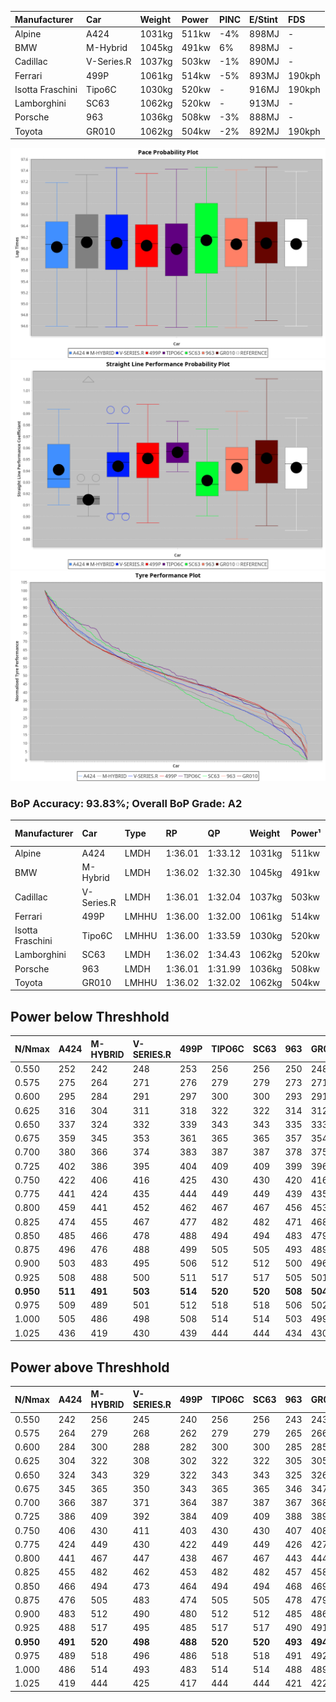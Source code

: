| Manufacturer     | Car        | Weight | Power | PINC    | E/Stint | FDS     |
|:-|:-|:-|:-|:-|:-|:-|
| Alpine           | A424       | 1031kg | 511kw | -4%     | 898MJ   |    -    |
| BMW              | M-Hybrid   | 1045kg | 491kw | 6%      | 898MJ   |    -    |
| Cadillac         | V-Series.R | 1037kg | 503kw | -1%     | 890MJ   |    -    |
| Ferrari          | 499P       | 1061kg | 514kw | -5%     | 893MJ   | 190kph  |
| Isotta Fraschini | Tipo6C     | 1030kg | 520kw |    -    | 916MJ   | 190kph  |
| Lamborghini      | SC63       | 1062kg | 520kw |    -    | 913MJ   |    -    |
| Porsche          | 963        | 1036kg | 508kw | -3%     | 888MJ   |    -    |
| Toyota           | GR010      | 1062kg | 504kw | -2%     | 892MJ   | 190kph  |

![PACECHART](./IMG/AUTO.png)
![STRAIGHTLINEPERFORMANCECHART](./IMG/AUTO_sp.png)
![TYREPERFORMANCECHART](./IMG/AUTO_tw.png)

### BoP Accuracy: 93.83%; Overall BoP Grade: A2
| Manufacturer     | Car        | Type  | RP      | QP      | Weight | Power¹ | Threshhold | PINC    | Power² | E/Stint | AVG Vmax  | FDS     | RDLC | L/Stint | BOP-Grade | Model Accuracy | Model Points | Match%  |
|:-|:-|:-|:-|:-|:-|:-|:-|:-|:-|:-|:-|:-|:-|:-|:-|:-|:-|:-|
| Alpine           | A424       | LMDH  | 1:36.01 | 1:33.12 | 1031kg | 511kw  | 210.0kph   | -4%     | 491kw  |  898MJ  | 291.45kph |    -    | 1.03 | 37      | +C1       | 100.00%        | 642          | 75.08%  |
| BMW              | M-Hybrid   | LMDH  | 1:36.02 | 1:32.30 | 1045kg | 491kw  | 210.0kph   | 6%      | 520kw  |  898MJ  | 289.28kph |    -    | 1.02 | 37      | ~A1       | 100.00%        | 1714         | 98.60%  |
| Cadillac         | V-Series.R | LMDH  | 1:36.01 | 1:32.04 | 1037kg | 503kw  | 210.0kph   | -1%     | 498kw  |  890MJ  | 291.50kph |    -    | 1.02 | 37      | ~A1       | 98.95%         | 2271         | 100.00% |
| Ferrari          | 499P       | LMHHU | 1:36.00 | 1:32.00 | 1061kg | 514kw  | 210.0kph   | -5%     | 488kw  |  893MJ  | 291.25kph | 190kph  | 1.03 | 37      | ~A1       | 99.93%         | 2718         | 98.88%  |
| Isotta Fraschini | Tipo6C     | LMHHU | 1:36.00 | 1:33.59 | 1030kg | 520kw  | 0.0kph     |    -    | 520kw  |  916MJ  | 296.28kph | 190kph  | 1.07 | 37      | +C1       | 92.36%         | 133          | 78.08%  |
| Lamborghini      | SC63       | LMDH  | 1:36.02 | 1:34.43 | 1062kg | 520kw  | 210.0kph   |    -    | 520kw  |  913MJ  | 290.81kph |    -    | 1.03 | 37      | ~A1       | 96.54%         | 418          | 100.00% |
| Porsche          | 963        | LMDH  | 1:36.01 | 1:31.99 | 1036kg | 508kw  | 210.0kph   | -3%     | 493kw  |  888MJ  | 291.42kph |    -    | 1.02 | 37      | ~A1       | 99.98%         | 6168         | 100.00% |
| Toyota           | GR010      | LMHHU | 1:36.02 | 1:32.02 | 1062kg | 504kw  | 210.0kph   | -2%     | 494kw  |  892MJ  | 291.43kph | 190kph  | 1.02 | 37      | ~A1       | 98.53%         | 3557         | 100.00% |

## Power below Threshhold
| N/Nmax    | A424    | M-HYBRID | V-SERIES.R | 499P    | TIPO6C  | SC63    | 963     | GR010   |
|:-|:-|:-|:-|:-|:-|:-|:-|:-|
|  0.550    |  252    |  242     |  248       |  253    |  256    |  256    |  250    |  248    |
|  0.575    |  275    |  264     |  271       |  276    |  279    |  279    |  273    |  271    |
|  0.600    |  295    |  284     |  291       |  297    |  300    |  300    |  293    |  291    |
|  0.625    |  316    |  304     |  311       |  318    |  322    |  322    |  314    |  312    |
|  0.650    |  337    |  324     |  332       |  339    |  343    |  343    |  335    |  333    |
|  0.675    |  359    |  345     |  353       |  361    |  365    |  365    |  357    |  354    |
|  0.700    |  380    |  366     |  374       |  383    |  387    |  387    |  378    |  375    |
|  0.725    |  402    |  386     |  395       |  404    |  409    |  409    |  399    |  396    |
|  0.750    |  422    |  406     |  416       |  425    |  430    |  430    |  420    |  416    |
|  0.775    |  441    |  424     |  435       |  444    |  449    |  449    |  439    |  435    |
|  0.800    |  459    |  441     |  452       |  462    |  467    |  467    |  456    |  453    |
|  0.825    |  474    |  455     |  467       |  477    |  482    |  482    |  471    |  468    |
|  0.850    |  485    |  466     |  478       |  488    |  494    |  494    |  483    |  479    |
|  0.875    |  496    |  476     |  488       |  499    |  505    |  505    |  493    |  489    |
|  0.900    |  503    |  483     |  495       |  506    |  512    |  512    |  500    |  496    |
|  0.925    |  508    |  488     |  500       |  511    |  517    |  517    |  505    |  501    |
| **0.950** | **511** | **491**  | **503**    | **514** | **520** | **520** | **508** | **504** |
|  0.975    |  509    |  489     |  501       |  512    |  518    |  518    |  506    |  502    |
|  1.000    |  505    |  486     |  498       |  508    |  514    |  514    |  503    |  499    |
|  1.025    |  436    |  419     |  430       |  439    |  444    |  444    |  434    |  430    |

## Power above Threshhold
| N/Nmax    | A424    | M-HYBRID | V-SERIES.R | 499P    | TIPO6C  | SC63    | 963     | GR010   |
|:-|:-|:-|:-|:-|:-|:-|:-|:-|
|  0.550    |  242    |  256     |  245       |  240    |  256    |  256    |  243    |  243    |
|  0.575    |  264    |  279     |  268       |  262    |  279    |  279    |  265    |  266    |
|  0.600    |  284    |  300     |  288       |  282    |  300    |  300    |  285    |  285    |
|  0.625    |  304    |  322     |  308       |  302    |  322    |  322    |  305    |  305    |
|  0.650    |  324    |  343     |  329       |  322    |  343    |  343    |  325    |  326    |
|  0.675    |  345    |  365     |  350       |  343    |  365    |  365    |  346    |  347    |
|  0.700    |  366    |  387     |  371       |  364    |  387    |  387    |  367    |  368    |
|  0.725    |  386    |  409     |  392       |  384    |  409    |  409    |  388    |  389    |
|  0.750    |  406    |  430     |  411       |  403    |  430    |  430    |  407    |  408    |
|  0.775    |  424    |  449     |  430       |  422    |  449    |  449    |  426    |  427    |
|  0.800    |  441    |  467     |  447       |  438    |  467    |  467    |  443    |  444    |
|  0.825    |  455    |  482     |  462       |  453    |  482    |  482    |  457    |  458    |
|  0.850    |  466    |  494     |  473       |  464    |  494    |  494    |  468    |  469    |
|  0.875    |  476    |  505     |  483       |  474    |  505    |  505    |  478    |  479    |
|  0.900    |  483    |  512     |  490       |  480    |  512    |  512    |  485    |  486    |
|  0.925    |  488    |  517     |  495       |  485    |  517    |  517    |  490    |  491    |
| **0.950** | **491** | **520**  | **498**    | **488** | **520** | **520** | **493** | **494** |
|  0.975    |  489    |  518     |  496       |  486    |  518    |  518    |  491    |  492    |
|  1.000    |  486    |  514     |  493       |  483    |  514    |  514    |  488    |  489    |
|  1.025    |  419    |  444     |  425       |  417    |  444    |  444    |  421    |  422    |
